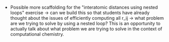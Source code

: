 - Possible more scaffolding for the "interatomic distances using nested loops" exercise -> can we build this so that students have already thought about the issues of efficiently computing all r_ij -> what problem are we trying to solve by using a nested loop? This is an opportunity to actually talk about what problem we are trying to solve in the context of computational chemistry.
